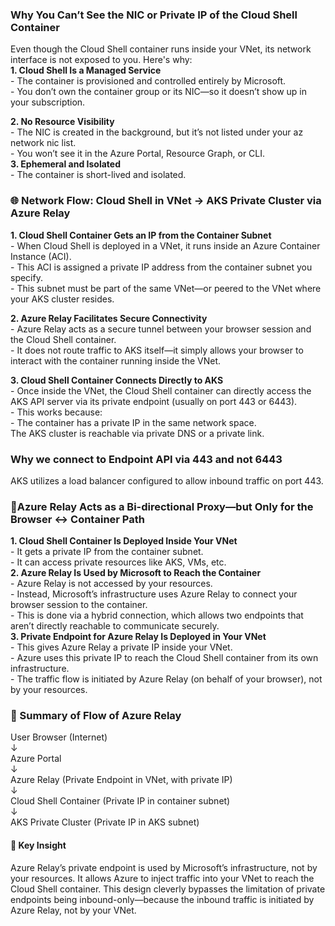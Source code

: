 ### Why You Can’t See the NIC or Private IP of the Cloud Shell Container  

Even though the Cloud Shell container runs inside your VNet, its network interface is not exposed to you. Here's why:  
 **1. Cloud Shell Is a Managed Service**   
    - The container is provisioned and controlled entirely by Microsoft.    
	- You don’t own the container group or its NIC—so it doesn’t show up in your subscription.  

 **2. No Resource Visibility**  
	- The NIC is created in the background, but it’s not listed under your az network nic list.    
	- You won’t see it in the Azure Portal, Resource Graph, or CLI.     
 **3. Ephemeral and Isolated**     
	- The container is short-lived and isolated.     


### 🌐 Network Flow: Cloud Shell in VNet → AKS Private Cluster via Azure Relay
**1. Cloud Shell Container Gets an IP from the Container Subnet**   
	- When Cloud Shell is deployed in a VNet, it runs inside an Azure Container Instance (ACI).   
	- This ACI is assigned a private IP address from the container subnet you specify.   
	- This subnet must be part of the same VNet—or peered to the VNet where your AKS cluster resides.   
 
**2. Azure Relay Facilitates Secure Connectivity**  
	- Azure Relay acts as a secure tunnel between your browser session and the Cloud Shell container.   
	- It does not route traffic to AKS itself—it simply allows your browser to interact with the container running inside the VNet.  
 
**3. Cloud Shell Container Connects Directly to AKS**  
	- Once inside the VNet, the Cloud Shell container can directly access the AKS API server via its private endpoint (usually on port 443 or 6443).   
	- This works because:  
		- The container has a private IP in the same network space.  
The AKS cluster is reachable via private DNS or a private link.   


### Why we connect to Endpoint API via 443 and not 6443    
AKS utilizes a load balancer configured to allow inbound traffic on port 443.

### 🔌Azure Relay Acts as a Bi-directional Proxy—but Only for the Browser ↔ Container Path  
**1. Cloud Shell Container Is Deployed Inside Your VNet**     
	- It gets a private IP from the container subnet.     
	- It can access private resources like AKS, VMs, etc.     
 **2. Azure Relay Is Used by Microsoft to Reach the Container**    
	- Azure Relay is not accessed by your resources.     
	- Instead, Microsoft’s infrastructure uses Azure Relay to connect your browser session to the container.         
	- This is done via a hybrid connection, which allows two endpoints that aren’t directly reachable to communicate securely.      
 **3. Private Endpoint for Azure Relay Is Deployed in Your VNet**    
	- This gives Azure Relay a private IP inside your VNet.      
	- Azure uses this private IP to reach the Cloud Shell container from its own infrastructure.     
	- The traffic flow is initiated by Azure Relay (on behalf of your browser), not by your resources.     


### 🔁 Summary of Flow of Azure Relay

User Browser (Internet)    
         	↓    
Azure Portal    
    	    ↓     
Azure Relay (Private Endpoint in VNet, with private IP)    
    	    ↓  
Cloud Shell Container (Private IP in container subnet)    
    	    ↓  
AKS Private Cluster (Private IP in AKS subnet)    


#### 🔐 Key Insight  
Azure Relay’s private endpoint is used by Microsoft’s infrastructure, not by your resources. It allows Azure to inject traffic into your VNet to reach the Cloud Shell container.
This design cleverly bypasses the limitation of private endpoints being inbound-only—because the inbound traffic is initiated by Azure Relay, not by your VNet.
	

